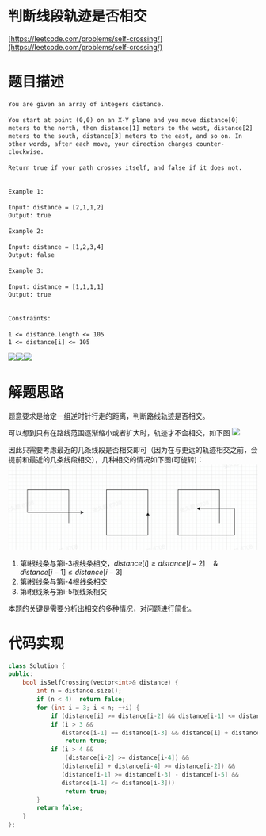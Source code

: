 <!--
 * @Date: 2022-08-21 21:21:53
 * @LastEditors: zhangjiuchao zhangjiuchao@bytedance.com
 * @LastEditTime: 2022-08-21 21:43:17
-->
# 判断线段轨迹是否相交
[https://leetcode.com/problems/self-crossing/](https://leetcode.com/problems/self-crossing/)

# 题目描述
```
You are given an array of integers distance.

You start at point (0,0) on an X-Y plane and you move distance[0] meters to the north, then distance[1] meters to the west, distance[2] meters to the south, distance[3] meters to the east, and so on. In other words, after each move, your direction changes counter-clockwise.

Return true if your path crosses itself, and false if it does not.


Example 1:

Input: distance = [2,1,1,2]
Output: true

Example 2:

Input: distance = [1,2,3,4]
Output: false

Example 3:

Input: distance = [1,1,1,1]
Output: true
 

Constraints:

1 <= distance.length <= 105
1 <= distance[i] <= 105
```

![](https://assets.leetcode.com/uploads/2021/03/14/selfcross1-plane.jpg)![](https://assets.leetcode.com/uploads/2021/03/14/selfcross2-plane.jpg)![](https://assets.leetcode.com/uploads/2021/03/14/selfcross3-plane.jpg)


# 解题思路
题意要求是给定一组逆时针行走的距离，判断路线轨迹是否相交。

可以想到只有在路线范围逐渐缩小或者扩大时，轨迹才不会相交，如下图
![](https://camo.githubusercontent.com/f801f9fdccc56ed6b47edf26db27eaab5ad5b143557ffa92f70cdbe65d391b58/68747470733a2f2f7069632e6c656574636f64652d636e2e636f6d2f313633353433373838382d514e72527a682d30303753385a496c6c793167686c747868307379676a333074653164616a76762e6a7067)

因此只需要考虑最近的几条线段是否相交即可（因为在与更远的轨迹相交之前，会提前和最近的几条线段相交），几种相交的情况如下图(可旋转)：
![](../images/lc335.png)

1. 第i根线条与第i-3根线条相交，$distance[i] \ge distance[i-2] \quad \& \quad distance[i-1] \le distance[i-3]$
2. 第i根线条与第i-4根线条相交
3. 第i根线条与第i-5根线条相交

本题的关键是需要分析出相交的多种情况，对问题进行简化。

# 代码实现
```c++
class Solution {
public:
    bool isSelfCrossing(vector<int>& distance) {
        int n = distance.size();
        if (n < 4)  return false;
        for (int i = 3; i < n; ++i) {
            if (distance[i] >= distance[i-2] && distance[i-1] <= distance[i-3]) return true;
            if (i > 3 &&
               distance[i-1] == distance[i-3] && distance[i] + distance[i-4] >= distance[i-2])
                return true;
            if (i > 4 &&
                (distance[i-2] >= distance[i-4]) &&
               (distance[i] + distance[i-4] >= distance[i-2]) &&
               (distance[i-1] >= distance[i-3] - distance[i-5] &&
               distance[i-1] <= distance[i-3]))
                return true;
        }
        return false;
    }
};
```
